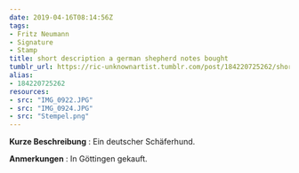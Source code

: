 ```yaml
---
date: 2019-04-16T08:14:56Z
tags:
- Fritz Neumann
- Signature
- Stamp
title: short description a german shepherd notes bought
tumblr_url: https://ric-unknownartist.tumblr.com/post/184220725262/short-description-a-german-shepherd-notes-bought
alias:
- 184220725262
resources:
- src: "IMG_0922.JPG"
- src: "IMG_0924.JPG"
- src: "Stempel.png"
---
```


**Kurze Beschreibung** : Ein deutscher Schäferhund.

**Anmerkungen** : In Göttingen gekauft.
